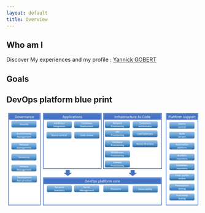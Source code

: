 ```yaml
---
layout: default
title: Overview
---
```


## Who am I

Discover My experiences and my profile : [Yannick GOBERT](/about/)

## Goals

## DevOps platform blue print

![DevOps platform overview](assets/images/devopsplatformblueprint.png)